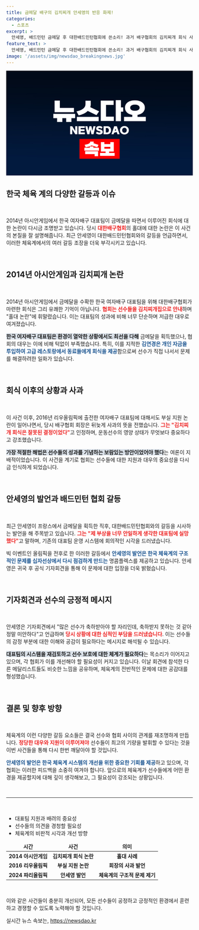 ```yaml
---
title: 금메달 배구의 김치찌개 안세영의 반응 화제!
categories:
  - 스포츠
excerpt: >
  안세영, 배드민턴 금메달 후 대한배드민턴협회에 쓴소리! 과거 배구협회의 김치찌개 회식 사건이 재조명되며 선수들의 귀향과 불만이 겹치고 있다. 한국 가서 다 얘기할 것이라며 강력한 입장을 예고한 안세영의 다음 행보가 주목된다!
feature_text: >
  안세영, 배드민턴 금메달 후 대한배드민턴협회에 쓴소리! 과거 배구협회의 김치찌개 회식 사건이 재조명되며 선수들의 귀향과 불만이 겹치고 있다. 한국 가서 다 얘기할 것이라며 강력한 입장을 예고한 안세영의 다음 행보가 주목된다!
image: '/assets/img/newsdao_breakingnews.jpg'
---
```


<p><img src="/assets/img/newsdao_breakingnews.jpg" alt="ranknews 속보" /></p>

<h2 data-ke-size="size26">한국 체육 계의 다양한 갈등과 이슈</h2>

<p data-ke-size="size16">&nbsp;</p> 

<p>2014년 아시안게임에서 한국 여자배구 대표팀이 금메달을 따면서 이루어진 회식에 대한 논란이 다시금 조명받고 있습니다. 당시 <b><span style="color: #ee2323;">대한배구협회</span></b>의 홀대에 대한 논란은 이 사건의 본질을 잘 설명해줍니다. 최근 안세영이 대한배드민턴협회와의 갈등을 언급하면서, 이러한 체육계에서의 여러 갈등 조장을 더욱 부각시키고 있습니다.</p>

<p data-ke-size="size16">&nbsp;</p>

<h2 data-ke-size="size26">2014년 아시안게임과 김치찌개 논란</h2>

<p data-ke-size="size16">&nbsp;</p> 

<p>2014년 아시안게임에서 금메달을 수확한 한국 여자배구 대표팀을 위해 대한배구협회가 마련한 회식은 그리 유쾌한 기억이 아닙니다. <b><span style="color: #ee2323;">협회는 선수들을 김치찌개집으로 안내</span></b>하며 "홀대 논란"에 휘말렸습니다. 이는 대표팀의 성과에 비해 너무 단순하며 저급한 대우로 여겨졌습니다. </p>

<p><b><span style="background-color: #21538527;">한국 여자배구 대표팀은 환경이 열악한 상황에서도 최선을 다해</span></b> 금메달을 획득했으나, 협회의 대우는 이에 비해 턱없이 부족했습니다. 특히, 이를 지적한 <b><span style="color: #1a5490;">김연경은 개인 자금을 투입하여 고급 레스토랑에서 동료들에게 회식을 제공</span></b>함으로써 선수가 직접 나서서 문제를 해결하려한 일화가 있습니다.</p>

<p data-ke-size="size16">&nbsp;</p>

<h2 data-ke-size="size26">회식 이후의 상황과 사과</h2>

<p data-ke-size="size16">&nbsp;</p> 

<p>이 사건 이후, 2016년 리우올림픽에 출전한 여자배구 대표팀에 대해서도 부실 지원 논란이 일어나면서, 당시 배구협회 회장은 뒤늦게 사과의 뜻을 전했습니다. <b><span style="color: #ee2323;">그는 "김치찌개 회식은 잘못된 결정이었다"</span></b>고 인정하며, 운동선수의 영양 상태가 무엇보다 중요하다고 강조했습니다. </p>

<p><b><span style="background-color: #21538527;">가장 적절한 해법은 선수들의 성과를 기념하는 보람있는 방안이었어야 했다</span></b>는 여론이 지배적이었습니다. 이 사건을 계기로 협회는 선수들에 대한 지원과 대우의 중요성을 다시금 인식하게 되었습니다.</p>

<p data-ke-size="size16">&nbsp;</p>

<h2 data-ke-size="size26">안세영의 발언과 배드민턴 협회 갈등</h2>

<p data-ke-size="size16">&nbsp;</p> 

<p>최근 안세영이 프랑스에서 금메달을 획득한 직후, 대한배드민턴협회와의 갈등을 시사하는 발언을 해 주목받고 있습니다. <b><span style="color: #ee2323;">그는 "제 부상을 너무 안일하게 생각한 대표팀에 실망했다"</span></b>고 말하며, 기존의 대표팀 운영 시스템에 회의적인 시각을 드러냈습니다. </p>

<p>빅 이벤트인 올림픽을 전후로 한 이러한 갈등에서 <b><span style="color: #1a5490;">안세영의 발언은 한국 체육계의 구조적인 문제를 십자선상에서 다시 점검하게 만드는</span></b> 명콤플렉스를 제공하고 있습니다. 안세영은 귀국 후 공식 기자회견을 통해 이 문제에 대한 입장을 더욱 밝혔습니다.</p>

<p data-ke-size="size16">&nbsp;</p>

<h2 data-ke-size="size26">기자회견과 선수의 긍정적 메시지</h2>

<p data-ke-size="size16">&nbsp;</p> 

<p>안세영은 기자회견에서 "많은 선수가 축하받아야 할 자리인데, 축하받지 못하는 것 같아 정말 미안하다"고 언급하며 <b><span style="color: #ee2323;">당시 상황에 대한 심적인 부담을 드러냈습니다</span></b>. 이는 선수들의 감정 부분에 대한 이해와 공감이 필요하다는 메시지로 해석될 수 있습니다.</p>

<p><b><span style="background-color: #21538527;">대표팀의 시스템을 재검토하고 선수 보호에 대한 체계가 필요하다</span></b>는 목소리가 이어지고 있으며, 각 협회가 이를 개선해야 할 필요성이 커지고 있습니다. 이날 회견에 참석한 다른 메달리스트들도 비슷한 느낌을 공유하며, 체육계의 전반적인 문제에 대한 공감대를 형성했습니다.</p>

<p data-ke-size="size16">&nbsp;</p>

<h2 data-ke-size="size26">결론 및 향후 방향</h2>

<p data-ke-size="size16">&nbsp;</p> 

<p>체육계의 이런 다양한 갈등 요소들은 결국 선수와 협회 사이의 관계를 재조명하게 만듭니다. <b><span style="color: #ee2323;">정당한 대우와 지원이 이루어져야</span></b> 선수들이 최고의 기량을 발휘할 수 있다는 것을 이번 사건들을 통해 다시 한번 깨달아야 할 것입니다. </p>

<p><b><span style="color: #1a5490;">안세영의 발언은 한국 체육계 시스템의 개선을 위한 중요한 기회를 제공</span></b>하고 있으며, 각 협회는 이러한 피드백을 소중히 여겨야 합니다. 앞으로의 체육계가 선수들에게 어떤 환경을 제공할지에 대해 깊이 생각해보고, 그 필요성이 강조되는 상황입니다. </p>

<p data-ke-size="size16">&nbsp;</p>

<hr>

<p data-ke-size="size16">&nbsp;</p>

<ul>
  <li>대표팀 지원과 배려의 중요성</li>
  <li>선수들의 의견을 경청할 필요성</li>
  <li>체육계의 비판적 시각과 개선 방향</li>
</ul>

<table style="border-collapse: collapse; width: 100%;">
  <thead>
    <tr>
      <td style="text-align: center; height: 17px;"><b>시간</b></td>
      <td style="text-align: center; height: 17px;"><b>사건</b></td>
      <td style="text-align: center; height: 17px;"><b>의미</b></td>
    </tr>
  </thead>
  <tbody>
    <tr>
      <td style="text-align: center; height: 17px;"><b>2014 아시안게임</b></td>
      <td style="text-align: center; height: 17px;"><b>김치찌개 회식 논란</b></td>
      <td style="text-align: center; height: 17px;"><b>홀대 사례</b></td>
    </tr>
    <tr>
      <td style="text-align: center; height: 17px;"><b>2016 리우올림픽</b></td>
      <td style="text-align: center; height: 17px;"><b>부실 지원 논란</b></td>
      <td style="text-align: center; height: 17px;"><b>회장의 사과 발언</b></td>
    </tr>
    <tr>
      <td style="text-align: center; height: 17px;"><b>2024 파리올림픽</b></td>
      <td style="text-align: center; height: 17px;"><b>안세영 발언</b></td>
      <td style="text-align: center; height: 17px;"><b>체육계의 구조적 문제 제기</b></td>
    </tr>
  </tbody>
</table> 

<p data-ke-size="size16">&nbsp;</p> 

<p>이와 같은 사건들이 충분히 개선되어, 모든 선수들이 공정하고 긍정적인 환경에서 훈련하고 경쟁할 수 있도록 노력해야 할 것입니다.</p>
실시간 뉴스 속보는, <a href="https://newsdao.kr" rel="dofollow">https://newsdao.kr</a>


